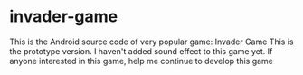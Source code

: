 # invader-game
This is the Android source code of very popular game: Invader Game
This is the prototype version. I haven't added sound effect to this game yet.
If anyone interested in this game, help me continue to develop this game
